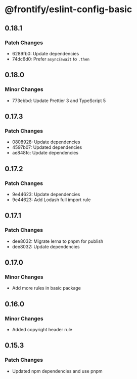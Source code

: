 # @frontify/eslint-config-basic

## 0.18.1

### Patch Changes

-   6289fb0: Update dependencies
-   74dc6d0: Prefer `async`/`await` to `.then`

## 0.18.0

### Minor Changes

-   773ebbd: Update Prettier 3 and TypeScript 5

## 0.17.3

### Patch Changes

-   0808928: Update dependencies
-   4597b07: Updated dependencies
-   ae848fc: Update dependencies

## 0.17.2

### Patch Changes

-   9e44623: Update dependencies
-   9e44623: Add Lodash full import rule

## 0.17.1

### Patch Changes

-   dee8032: Migrate lerna to pnpm for publish
-   dee8032: Update dependencies

## 0.17.0

### Minor Changes

-   Add more rules in basic package

## 0.16.0

### Minor Changes

-   Added copyright header rule

## 0.15.3

### Patch Changes

-   Updated npm dependencies and use pnpm
